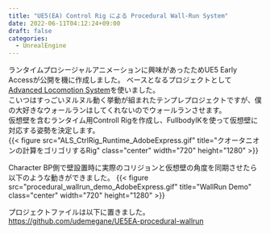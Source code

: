 ```yaml
---
title: "UE5(EA) Control Rig による Procedural Wall-Run System"
date: 2022-06-11T04:12:24+09:00
draft: false
categories:
  - UnrealEngine
---
```


ランタイムプロシージャルアニメーションに興味があったためUE5 Early Accessが公開を機に作成しました。
ベースとなるプロジェクトとして[Advanced Locomotion System](https://www.unrealengine.com/marketplace/ja/product/advanced-locomotion-system-v1)を使いました。  
こいつはすっごいヌルヌル動く挙動が組まれたテンプレプロジェクトですが、僕の大好きなウォールランはしてくれないのでウォールランさせます。  
仮想壁を含むランタイム用Controll Rigを作成し、FullbodyIKを使って仮想壁に対応する姿勢を決定します。  
{{< figure src="ALS_CtrlRig_Runtime_AdobeExpress.gif" title="クオータニオンの計算をゴリゴリするRig" class="center" width="720" height="1280" >}}

Character BP側で壁設置時に実際のコリジョンと仮想壁の角度を同期させたら以下のような動きができました。
{{< figure src="procedural_wallrun_demo_AdobeExpress.gif" title="WallRun Demo" class="center" width="720" height="1280" >}}


プロジェクトファイルは以下に置きました。
https://github.com/udemegane/UE5EA-procedural-wallrun


